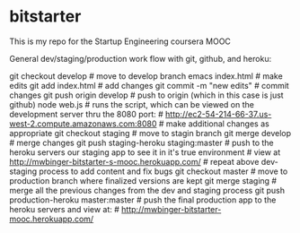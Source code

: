 bitstarter
==========
This is my repo for the Startup Engineering coursera MOOC

General dev/staging/production work flow with git, github, and heroku:

git checkout develop	       # move to develop branch
emacs index.html	       # make edits
git add index.html	       # add changes
git commit -m "new edits"      # commit changes
git push origin develop	       # push to origin (which in this case is just github)
node web.js		       # runs the script, which can be viewed on the development server thru the 8080 port:
     			       # http://ec2-54-214-66-37.us-west-2.compute.amazonaws.com:8080
			       # make additional changes as appropriate
git checkout staging	       # move to stagin branch
git merge develop	       # merge changes
git push staging-heroku staging:master		# push to the heroku servers our staging app to see it in it's true environment
    	 					# view at http://mwbinger-bitstarter-s-mooc.herokuapp.com/
						# repeat above dev-staging process to add content and fix bugs
git checkout master				# move to production branch where finalized versions are kept
git merge staging				# merge all the previous changes from the dev and staging process
git push production-heroku master:master	# push the final production app to the heroku servers and view at:
    	 		   			# http://mwbinger-bitstarter-mooc.herokuapp.com/ 

